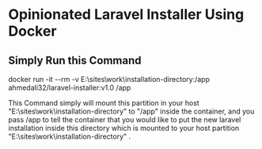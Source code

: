 # Opinionated Laravel Installer Using Docker

## Simply Run this Command 
docker run -it --rm -v E:\sites\work\installation-directory:/app ahmedali32/laravel-installer:v1.0 /app

This Command simply will mount this partition in your host "E:\sites\work\installation-directory" to "/app" inside the container,
and you pass /app to tell the container that you would like to put the new laravel installation inside this directory which is mounted to your host partition "E:\sites\work\installation-directory" .